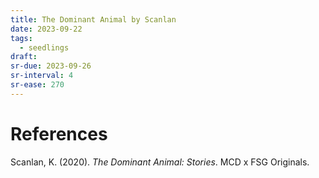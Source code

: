 ```yaml
---
title: The Dominant Animal by Scanlan
date: 2023-09-22
tags:
  - seedlings
draft:
sr-due: 2023-09-26
sr-interval: 4
sr-ease: 270
---
```




# References

Scanlan, K. (2020). _The Dominant Animal: Stories_. MCD x FSG Originals.